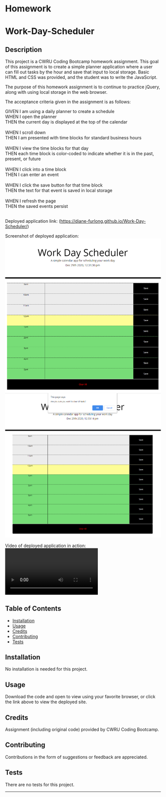 # Homework


# Work-Day-Scheduler


## Description 

This project is a CWRU Coding Bootcamp homework assignment. This goal of this assignment is to create a simple planner application where a user can fill out tasks by the hour and save that input to local storage. Basic HTML and CSS was provided, and the student was to write the JavaScript.<br>

The purpose of this homework assignment is to continue to practice jQuery, along with using local storage in the web browser.<br>

The acceptance criteria given in the assignment is as follows:<br>

GIVEN I am using a daily planner to create a schedule<br>
WHEN I open the planner<br>
THEN the current day is displayed at the top of the calendar<br>
<br>
WHEN I scroll down<br>
THEN I am presented with time blocks for standard business hours<br>
<br>
WHEN I view the time blocks for that day<br>
THEN each time block is color-coded to indicate whether it is in the past, present, or future<br>
<br>
WHEN I click into a time block<br>
THEN I can enter an event<br>
<br>
WHEN I click the save button for that time block<br>
THEN the text for that event is saved in local storage<br>
<br>
WHEN I refresh the page<br>
THEN the saved events persist<br>
<br>

Deployed application link: (https://diane-furlong.github.io/Work-Day-Scheduler/)


Screenshot of deployed application:
<img src="https://github.com/diane-furlong/Work-Day-Scheduler/blob/main/Assets/Screenshot-12.png"><br>
<img src="https://github.com/diane-furlong/Work-Day-Scheduler/blob/main/Assets/Screenshot-confirm.png"><br>

Video of deployed application in action:
<video><source src="https://github.com/diane-furlong/Work-Day-Scheduler/blob/main/Assets/Workday-Scheduler-video.mp4" type="video/mp4"></video>

## Table of Contents

* [Installation](#installation)
* [Usage](#usage)
* [Credits](#credits)
* [Contributing](#contributing)
* [Tests](#tests)


## Installation

No installation is needed for this project.


## Usage 

Download the code and open to view using your favorite browser, or click the link above to view the deployed site.


## Credits

Assignment (including original code) provided by CWRU Coding Bootcamp.


## Contributing

Contributions in the form of suggestions or feedback are appreciated.


## Tests

There are no tests for this project.

---
